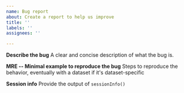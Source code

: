 ```yaml
---
name: Bug report
about: Create a report to help us improve
title: ''
labels: ''
assignees: ''

---
```


**Describe the bug**
A clear and concise description of what the bug is.

**MRE -- Minimal example to reproduce the bug**
Steps to reproduce the behavior, eventually with a dataset if it's dataset-specific

**Session info**
Provide the output of `sessionInfo()`
